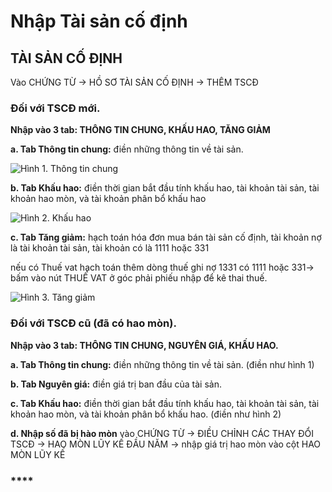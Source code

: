 # Nhập Tài sản cố định



## **TÀI SẢN CỐ ĐỊNH**

Vào CHỨNG TỪ -&gt; HỒ SƠ TÀI SẢN CỐ ĐỊNH -&gt; THÊM TSCĐ

### **Đối với TSCĐ mới.** 

**Nhập vào 3 tab: THÔNG TIN CHUNG, KHẤU HAO, TĂNG GIẢM**

**a. Tab Thông tin chung:** điền những thông tin về tài sản.

![H&#xEC;nh 1. Th&#xF4;ng tin chung](https://phanmemnhatnam.com/wp-content/uploads/2018/03/3-4.png)

**b. Tab Khấu hao:** điền thời gian bắt đầu tính khấu hao, tài khoản tài sản, tài khoản hao mòn, và tài khoản phân bổ khấu hao

![H&#xEC;nh 2. Kh&#x1EA5;u hao](https://phanmemnhatnam.com/wp-content/uploads/2018/03/3-5.png)

**c. Tab Tăng giảm:** hạch toán hóa đơn mua bán tài sản cố định, tài khoản nợ là tài khoản tài sản, tài khoản có là 1111 hoặc 331

nếu có Thuế vat hạch toán thêm dòng thuế ghi nợ 1331 có 1111 hoặc 331-&gt; bấm vào nút THUẾ VAT ở góc phải phiếu nhập để kê thai thuế.

![H&#xEC;nh 3. T&#x103;ng gi&#x1EA3;m](https://phanmemnhatnam.com/wp-content/uploads/2018/03/3-6.png)

### **Đối với TSCĐ cũ \(đã có hao mòn\).** 

**Nhập vào 3 tab: THÔNG TIN CHUNG, NGUYÊN GIÁ, KHẤU HAO.**

**a. Tab Thông tin chung:** điền những thông tin về tài sản. \(điền như hình 1\)

**b. Tab Nguyên giá:** điền giá trị ban đầu của tài sản.

**c. Tab Khấu hao:** điền thời gian bắt đầu tính khấu hao, tài khoản tài sản, tài khoản hao mòn, và tài khoản phân bổ khấu hao. \(điền như hình 2\)

**d. Nhập số đã bị hào mòn** vào CHỨNG TỪ -&gt; ĐIỀU CHỈNH CÁC THAY ĐỔI TSCĐ -&gt; HAO MÒN LŨY KẾ ĐẦU NĂM -&gt; nhập giá trị hao mòn vào cột HAO MÒN LŨY KẾ

### \*\*\*\*


